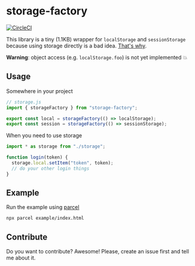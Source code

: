 # storage-factory

[![CircleCI](https://circleci.com/gh/MichalZalecki/storage-factory.svg?style=svg)](https://circleci.com/gh/MichalZalecki/storage-factory)

This library is a tiny (1.1KB) wrapper for `localStorage` and `sessionStorage` because using storage directly is a bad idea. [That's why](https://michalzalecki.com/why-using-localStorage-directly-is-a-bad-idea).

**Warning**: object access (e.g. `localStorage.foo`) is not yet implemented 💥

## Usage

Somewhere in your project

```js
// storage.js
import { storageFactory } from "storage-factory";

export const local = storageFactory(() => localStorage);
export const session = storageFactory(() => sessionStorage);
```

When you need to use storage

```js
import * as storage from "./storage";

function login(token) {
  storage.local.setItem("token", token);
  // do your other login things
}
```

## Example

Run the example using [parcel](https://parceljs.org/)

```bash
npx parcel example/index.html
```

## Contribute

Do you want to contribute? Awesome! Please, create an issue first and tell me about it.
